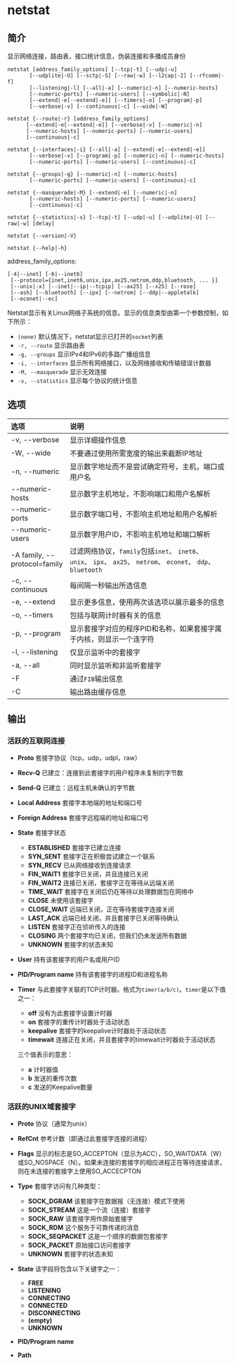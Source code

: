 # netstat

## 简介

显示网络连接，路由表，接口统计信息，伪装连接和多播成员身份
```
netstat [address_family_options] [--tcp|-t] [--udp|-u]
       [--udplite|-U] [--sctp|-S] [--raw|-w] [--l2cap|-2] [--rfcomm|-f]
       [--listening|-l] [--all|-a] [--numeric|-n] [--numeric-hosts]
       [--numeric-ports] [--numeric-users] [--symbolic|-N]
       [--extend|-e[--extend|-e]] [--timers|-o] [--program|-p]
       [--verbose|-v] [--continuous|-c] [--wide|-W]
```
```
netstat {--route|-r} [address_family_options]
      [--extend|-e[--extend|-e]] [--verbose|-v] [--numeric|-n]
      [--numeric-hosts] [--numeric-ports] [--numeric-users]
      [--continuous|-c]
```
```
netstat {--interfaces|-i} [--all|-a] [--extend|-e[--extend|-e]]
       [--verbose|-v] [--program|-p] [--numeric|-n] [--numeric-hosts]
       [--numeric-ports] [--numeric-users] [--continuous|-c]
```
```
netstat {--groups|-g} [--numeric|-n] [--numeric-hosts]
       [--numeric-ports] [--numeric-users] [--continuous|-c]
```
```
netstat {--masquerade|-M} [--extend|-e] [--numeric|-n]
       [--numeric-hosts] [--numeric-ports] [--numeric-users]
       [--continuous|-c]
```
```
netstat {--statistics|-s} [--tcp|-t] [--udp|-u] [--udplite|-U] [--raw|-w] [delay]
```
```
netstat {--version|-V}
```
```
netstat {--help|-h}
```
address_family_options:
```
[-4|--inet] [-6|--inet6]
 [--protocol={inet,inet6,unix,ipx,ax25,netrom,ddp,bluetooth, ... }]
 [--unix|-x] [--inet|--ip|--tcpip] [--ax25] [--x25] [--rose]
 [--ash] [--bluetooth] [--ipx] [--netrom] [--ddp|--appletalk]
 [--econet|--ec]
```

Netstat显示有关Linux网络子系统的信息。显示的信息类型由第一个参数控制，如下所示：

- `(none)` 默认情况下，netstat显示已打开的`socket`列表
- `-r, --route` 显示路由表
- `-g, --groups` 显示IPv4和IPv6的多路广播组信息
- `-i, --interfaces` 显示所有网络接口，以及网络接收和传输错误计数器
- `-M, --masquerade` 显示无效连接
- `-s, --statistics` 显示每个协议的统计信息

## 选项

<style>
table th:first-of-type {
    width: 12%;
}
</style>

选项 | 说明
:- | :-
-v, --verbose                | 显示详细操作信息
-W, --wide                   | 不要通过使用所需宽度的输出来截断IP地址
-n, --numeric                | 显示数字地址而不是尝试确定符号，主机，端口或用户名
--numeric-hosts              | 显示数字主机地址，不影响端口和用户名解析
--numeric-ports              | 显示数字端口号，不影响主机地址和用户名解析
--numeric-users              | 显示数字用户ID，不影响主机地址和端口解析
-A family, --protocol=family | 过滤网络协议，`family`包括`inet`、 `inet6`、 `unix`、 `ipx`、 `ax25`、 `netrom`、 `econet`、 `ddp`、`bluetooth`
-c, --continuous             | 每间隔一秒输出所选信息
-e, --extend                 | 显示更多信息，使用两次该选项以展示最多的信息
-o, --timers                 | 包括与联网计时器有关的信息
-p, --program                | 显示套接字对应的程序PID和名称，如果套接字属于内核，则显示一个连字符
-l, --listening              | 仅显示监听中的套接字
-a, --all                    | 同时显示监听和非监听套接字
-F                           | 通过`FIB`输出信息
-C                           | 输出路由缓存信息

## 输出

### 活跃的互联网连接

- **Proto** 套接字协议（tcp，udp，udpl，raw）
- **Recv-Q** 已建立：连接到此套接字的用户程序未复制的字节数
- **Send-Q** 已建立：远程主机未确认的字节数
- **Local Address** 套接字本地端的地址和端口号
- **Foreign Address** 套接字远程端的地址和端口号
- **State** 套接字状态

    - **ESTABLISHED** 套接字已建立连接
    - **SYN_SENT** 套接字正在积极尝试建立一个联系
    - **SYN_RECV** 已从网络接收到连接请求
    - **FIN_WAIT1** 套接字已关闭，并且连接已关闭
    - **FIN_WAIT2** 连接已关闭，套接字正在等待从远端关闭
    - **TIME_WAIT** 套接字在关闭后仍在等待以处理数据包在网络中
    - **CLOSE** 未使用该套接字
    - **CLOSE_WAIT** 远端已关闭，正在等待套接字连接关闭
    - **LAST_ACK** 远端已经关闭，并且套接字已关闭等待确认
    - **LISTEN** 套接字正在侦听传入的连接
    - **CLOSING** 两个套接字均已关闭，但我们仍未发送所有数据
    - **UNKNOWN** 套接字的状态未知

- **User** 持有该套接字的用户名或用户ID
- **PID/Program name** 持有该套接字的进程ID和进程名称
- **Timer** 与此套接字关联的TCP计时器。格式为`timer(a/b/c)`。`timer`是以下值之一：

    - **off** 没有为此套接字设置计时器
    - **on** 套接字的重传计时器处于活动状态
    - **keepalive** 套接字的keepalive计时器处于活动状态
    - **timewait** 连接正在关闭，并且套接字的timewait计时器处于活动状态

    三个值表示的意思：

    - **a** 计时器值
    - **b** 发送的重传次数
    - **c** 发送的Keepalive数量

### 活跃的UNIX域套接字

- **Proto** 协议（通常为unix）
- **RefCnt** 参考计数（即通过此套接字连接的进程）
- **Flags** 显示的标志是SO_ACCEPTON（显示为ACC），SO_WAITDATA（W）或SO_NOSPACE（N）。如果未连接的套接字的相应进程正在等待连接请求，则在未连接的套接字上使用SO_ACCECPTON
- **Type** 套接字访问有几种类型：

    - **SOCK_DGRAM** 该套接字在数据报（无连接）模式下使用
    - **SOCK_STREAM** 这是一个流（连接）套接字
    - **SOCK_RAW** 该套接字用作原始套接字
    - **SOCK_RDM** 这个服务于可靠传递的消息
    - **SOCK_SEQPACKET** 这是一个顺序的数据包套接字
    - **SOCK_PACKET** 原始接口访问套接字
    - **UNKNOWN** 套接字的状态未知

- **State** 该字段将包含以下关键字之一：

    - **FREE**
    - **LISTENING**
    - **CONNECTING**
    - **CONNECTED**
    - **DISCONNECTING**
    - **(empty)**
    - **UNKNOWN**

- **PID/Program name**
- **Path**
